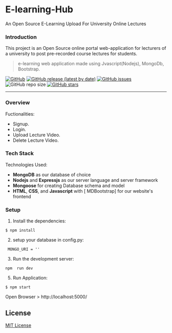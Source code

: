 # E-learning-Hub
An Open Source E-Learning Upload For University Online Lectures

### Introduction
This project is an Open Source online portal web-application for lecturers of a university to post pre-recorded course lectures for students.



> e-learning web application made using Jvascript(Nodejs), MongoDb, Bootstrap.

[![GitHub](https://img.shields.io/github/license/donnatto/ez-learning?color=purple)](https://opensource.org/licenses/MIT)
[![GitHub release (latest by date)](https://img.shields.io/github/v/release/donnatto/ez-learning?color=red)](https://github.com/donnatto/ez-learning/releases)
[![GitHub issues](https://img.shields.io/github/issues/donnatto/ez-learning)](https://github.com/donnatto/ez-learning/issues)
![GitHub repo size](https://img.shields.io/github/repo-size/donnatto/ez-learning?color=blue&label=size)
[![GitHub stars](https://img.shields.io/github/stars/donnatto/ez-learning?style=social)](https://github.com/donnatto/ez-learning/stargazers)


---

### Overview

Fuctionalities:

* Signup.
* Login.
* Upload Lecture Video.
* Delete Lecture Video.


### Tech Stack

Technologies Used:

* **MongoDB** as our database of choice
* **Nodejs** and **Expressjs** as our server language and server framework
* **Mongoose** for creating Database schema and model
* **HTML**, **CSS**, and **Javascript** with [  MDBootstrap] for our website's frontend



### Setup
1. Install the dependencies:
  ```
  $ npm install
  ```
2. setup your database in config.py:
  ```
   MONGO_URI = ''  

  ```
  

3. Run the development server:

  ```
  npm  run dev
  
  ```

5. Run Application:

  ```
  $ npm start
  
  ```
  Open Browser > http://localhost:5000/
  
  
  

## License

[MIT License](https://opensource.org/licenses/MIT)

